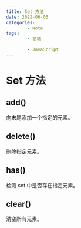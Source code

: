 ```yaml
---
title: Set 方法
date: 2022-06-05
categories:
        - Note
tags:
        - 前端

        - JavaScript
---
```


# Set 方法

## add()

向末尾添加一个指定的元素。

## delete()

删除指定元素。

## has()

检测 set 中是否存在指定元素。

## clear()

清空所有元素。
